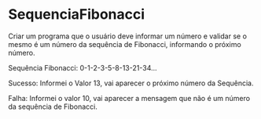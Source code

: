 # SequenciaFibonacci

Criar um programa que o usuário deve informar um número e validar se o mesmo é um número da sequência de Fibonacci, informando o próximo número.

Sequência Fibonacci: 0-1-2-3-5-8-13-21-34...

Sucesso: Informei o Valor 13, vai aparecer o próximo número da Sequência.

Falha: Informei o valor 10, vai aparecer a mensagem que não é um 
número da sequência de Fibonacci.
